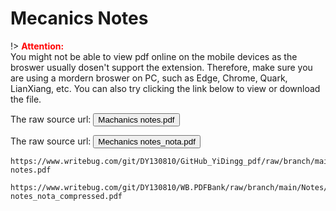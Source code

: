 # Mecanics Notes

!> **<span style='color:red'>Attention:</span>**<br>
You might not be able to view pdf online on the mobile devices as the broswer usually dosen't support the extension. Therefore, make sure you are using a mordern broswer on PC, such as Edge, Chrome, Quark, LianXiang, etc. You can also try clicking the link below to view or download
the file.

The raw source url: <button onclick="window.open('https://www.writebug.com/git/DY130810/WB.PDFBank/raw/commit/0310f15fdd49f015d9513662ba2b99f7ff763bfa/Notes/Machanics notes.pdf')" type="button">Machanics notes.pdf</button>

The raw source url: <button onclick="window.open('https://www.writebug.com/git/DY130810/WB.PDFBank/raw/branch/main/Notes/Mechanics notes_nota_compressed.pdf')" type="button">Mechanics notes_nota.pdf</button>

```pdf
https://www.writebug.com/git/DY130810/GitHub_YiDingg_pdf/raw/branch/main/Machanics notes.pdf
```

```pdf
https://www.writebug.com/git/DY130810/WB.PDFBank/raw/branch/main/Notes/Mechanics notes_nota_compressed.pdf
```